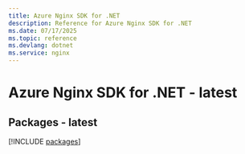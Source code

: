 ```yaml
---
title: Azure Nginx SDK for .NET
description: Reference for Azure Nginx SDK for .NET
ms.date: 07/17/2025
ms.topic: reference
ms.devlang: dotnet
ms.service: nginx
---
```

# Azure Nginx SDK for .NET - latest
## Packages - latest
[!INCLUDE [packages](nginx-index.md)]